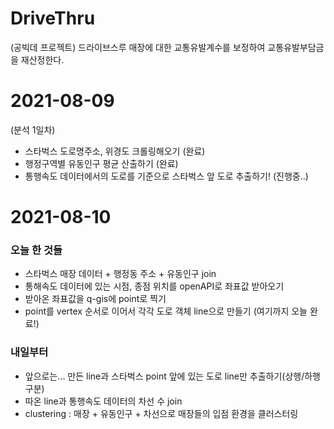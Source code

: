 # DriveThru
(공빅데 프로젝트) 드라이브스루 매장에 대한 교통유발계수를 보정하여 교통유발부담금을 재산정한다.

# 2021-08-09
(분석 1일차)

- 스타벅스 도로명주소, 위경도 크롤링해오기 (완료)
- 행정구역별 유동인구 평균 산출하기 (완료)
- 통행속도 데이터에서의 도로를 기준으로 스타벅스 앞 도로 추출하기! (진행중..)

# 2021-08-10
### 오늘 한 것들
- 스타벅스 매장 데이터 + 행정동 주소 + 유동인구 join
- 통해속도 데이터에 있는 시점, 종점 위치를 openAPI로 좌표값 받아오기
- 받아온 좌표값을 q-gis에 point로 찍기
- point를 vertex 순서로 이어서 각각 도로 객체 line으로 만들기 (여기까지 오늘 완료!)
### 내일부터
- 앞으로는... 만든 line과 스타벅스 point 앞에 있는 도로 line만 추출하기(상행/하행 구분)
- 따온 line과 통행속도 데이터의 차선 수 join
- clustering : 매장 + 유동인구 + 차선으로 매장들의 입점 환경을 클러스터링
